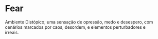 # Fear
Ambiente Distópico; uma sensação de opressão, medo e desespero, com cenários marcados por caos, desordem, e elementos perturbadores e irreais.
